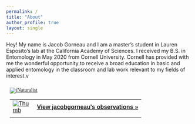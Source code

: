 ```yaml
---
permalink: /
title: "About"
author_profile: true
layout: single
---
```


Hey! My name is Jacob Gorneau and I am a master’s student in Lauren Esposito’s lab at the California Academy of Sciences. I received my B.S. in Entomology in May 2020 from Cornell University. Cornell has provided with me the wonderful opportunity to receive a broad education in basic and applied entomology in the classroom and lab work relevant to my fields of interest.v

<style type="text/css" media="screen">
.inat-widget { font-family: Georgia, serif; padding: 10px; line-height: 1;}
.inat-widget-header {margin-bottom: 10px;}
.inat-widget td {vertical-align: top; padding-bottom: 10px;}
.inat-label { color: #888; }
.inat-meta { font-size: smaller; margin-top: 3px; line-height: 1.2;}
.inat-observation-body, .inat-user-body { padding-left: 10px; }
.inat-observation-image {text-align: center;}
.inat-observation-image, .inat-user-image { width: 48px; display: inline-block; }
.inat-observation-image img, .inat-user-image img { max-width: 48px; }
.inat-observation-image img { vertical-align: middle; }
.inat-widget-small .inat-observation-image { display:block; float: left; margin: 0 3px 3px 0; height:48px;}
.inat-label, .inat-value, .inat-user { font-family: "Trebuchet MS", Arial, sans-serif; }
.inat-user-body {vertical-align: middle;}
.inat-widget td.inat-user-body {vertical-align: middle;}
.inat-widget .inat-footer td.inat-value {vertical-align: middle; padding-left: 10px;}
</style>
<div class="inat-widget">
    <div class="inat-widget-header">
      <a href="https://www.inaturalist.org"><img alt="iNaturalist" src="https://www.inaturalist.org/assets/logo-small-7ef4973e4a8dc5ab069b36f32258a3e8.png" /></a>  
    </div>
  <script type="text/javascript" charset="utf-8" src="https://www.inaturalist.org/observations/jacobgorneau.widget?layout=small&limit=18&order=desc&order_by=observed_on"></script>
  <table class="inat-footer">
    <tr class="inat-user">
        <td class="inat-user-image">
          <a border="0" href="https://www.inaturalist.org/observations/jacobgorneau"><img class="usericon" src="https://static.inaturalist.org/attachments/users/icons/606705/thumb.jpg?1624995614" alt="Thumb" /></a>
        </td>
      <td class="inat-value">
        <strong>
            <a href="https://www.inaturalist.org/observations/jacobgorneau">View jacobgorneau's observations »</a>
        </strong>
      </td>
    </tr>
  </table>
</div>
